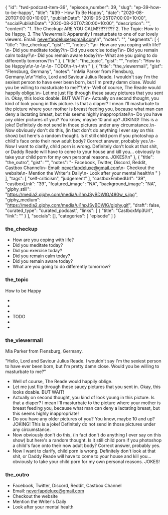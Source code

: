 {
	"id": "twd-podcast-item-39",
	"episode_number": 39,
	"slug": "ep-39-how-to-be-happy",
	"title": "#39 - How To Be Happy",
	"date": "2020-08-20T07:00:00+10:00",
	"publishDate": "2019-05-25T07:00:00+10:00",
	"socialPublishDate": "2020-08-20T07:30:00+10:00",
	"description": "",
	"content": "1. The Checkup: ARE YOU CALM!?!!??!?!? 2. The Topic: How to be Happy. 3. The Viewermail: Apparently I masturbate to one of our lovely viewers. Email: neverfapdeluxe@gmail.com\n",
	"notes": "",
	"segments": [
		{
			"title": "the_checkup",
			"gist": "",
			"notes": "\n- How are you coping with life?\n- Did you meditate today?\n- Did you exercise today?\n- Did you remain calm today?\n- Did you remain aware today?\n- What are you going to do differently tomorrow?\n      "
		},
		{
			"title": "the_topic",
			"gist": "",
			"notes": "How to be Happy\n\n-\n-\n-\n- TODO\n-\n-\n\n      "
		},
		{
			"title": "the_viewermail",
			"gist": "Flensburg, Germany",
			"notes": "\nMia Parker from Flensburg, Germany.\n\n\"Hello, Lord and Saviour Julius Reade. I wouldn't say I'm the sexiest person to have ever been born, but I'm pretty damn close. Would you be willing to masturbate to me?\"\n\n- Well of course, The Reade would happily oblige.\n- Let me just flip through these saucy pictures that you sent in. Okay, this looks doable. BUT WAIT!\n- Actually on second thought, you kind of look young in this picture. Is that a diaper? I mean I'll masturbate to the picture where your mother is breast feeding you, because what man can deny a lactating breast, but this seems highly inappropriate!\n- Do you have any older pictures of you? You know, maybe 10 and up? JOKING! This is a joke! Definitely do not send in those pictures under any circumstance.\n- Now obviously don't do this, (in fact don't do anything I ever say on this show) but here's a random thought. Is it still child porn if you photoshop a child's face onto their now adult body? Correct answer, probably yes.\n- Now I want to clarify, child porn is wrong. Definitely don't look at that shit, or Daddy Reade will have to come to your house and kill you... obviously to take your child porn for my own personal reasons. JOKES!\n"
		},
		{
			"title": "the_outro",
			"gist": "",
			"notes": "- Facebook, Twitter, Discord, Reddit, Castbox Channel\n- Email: neverfapdeluxe@gmail.com\n- Checkout the website\n- Mention the Writer's Daily\n- Look after your mental health\n      "
		}
	],
	"tags": [
		"self-criticism",
		"judgement"
	],
	"castboxEmbedUrl": "39",
	"castboxLink": "39",
	"featured_image": "NA",
	"background_image": "NA",
	"giphy_still": "https://media2.giphy.com/media/ui1hpJSyBDWlG/480w_s.jpg",
	"giphy_medium": "https://media2.giphy.com/media/ui1hpJSyBDWlG/giphy.gif",
	"draft": false,
	"curated_type": "curated_podcast",
	"links": [
		{
			"title": "CastboxMp3Url",
			"link": ""
		}
	],
	"socials": [],
	"categories": [
		"episode"
	]
}

### the_checkup


- How are you coping with life?
- Did you meditate today?
- Did you exercise today?
- Did you remain calm today?
- Did you remain aware today?
- What are you going to do differently tomorrow?
      
### the_topic

How to be Happy

-
-
-
- TODO
-
-

      
### the_viewermail


Mia Parker from Flensburg, Germany.

"Hello, Lord and Saviour Julius Reade. I wouldn't say I'm the sexiest person to have ever been born, but I'm pretty damn close. Would you be willing to masturbate to me?"

- Well of course, The Reade would happily oblige.
- Let me just flip through these saucy pictures that you sent in. Okay, this looks doable. BUT WAIT!
- Actually on second thought, you kind of look young in this picture. Is that a diaper? I mean I'll masturbate to the picture where your mother is breast feeding you, because what man can deny a lactating breast, but this seems highly inappropriate!
- Do you have any older pictures of you? You know, maybe 10 and up? JOKING! This is a joke! Definitely do not send in those pictures under any circumstance.
- Now obviously don't do this, (in fact don't do anything I ever say on this show) but here's a random thought. Is it still child porn if you photoshop a child's face onto their now adult body? Correct answer, probably yes.
- Now I want to clarify, child porn is wrong. Definitely don't look at that shit, or Daddy Reade will have to come to your house and kill you... obviously to take your child porn for my own personal reasons. JOKES!

### the_outro

- Facebook, Twitter, Discord, Reddit, Castbox Channel
- Email: neverfapdeluxe@gmail.com
- Checkout the website
- Mention the Writer's Daily
- Look after your mental health
      
